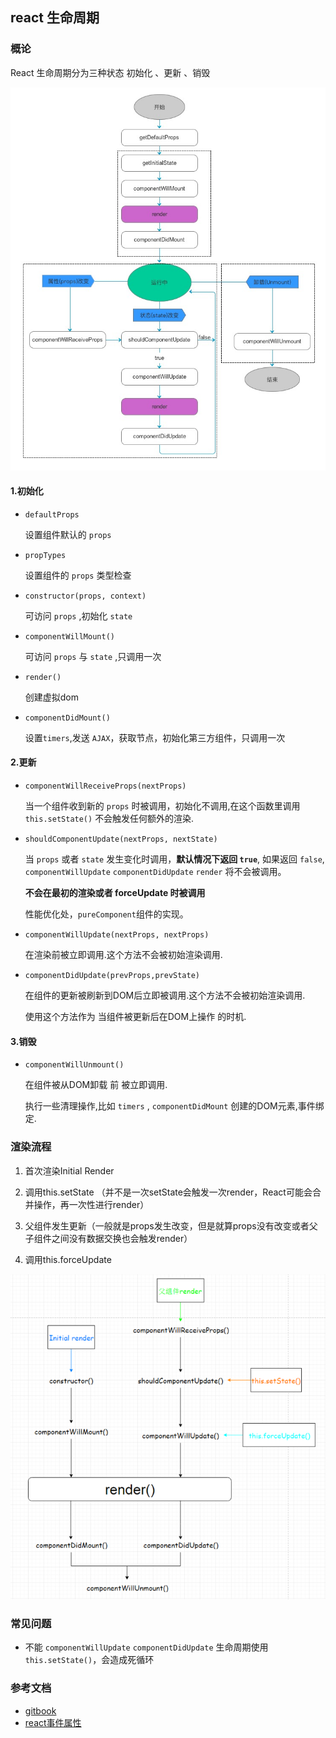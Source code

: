 ## react 生命周期

### 概论

  React 生命周期分为三种状态 初始化 、更新 、销毁

  ![流程示意图](./images/react_life_cycle.jpg)

#### 1.初始化

  - `defaultProps`

      设置组件默认的 `props`

  - `propTypes`

      设置组件的 `props` 类型检查

  - `constructor(props, context)`

      可访问 `props` ,初始化 `state`

  - `componentWillMount()`

      可访问 `props` 与 `state` ,只调用一次

  - `render()`

      创建虚拟dom

  - `componentDidMount()`

     设置`timers`,发送 `AJAX`，获取节点，初始化第三方组件，只调用一次

#### 2.更新

  - `componentWillReceiveProps(nextProps)`

    当一个组件收到新的 `props` 时被调用，初始化不调用,在这个函数里调用 `this.setState()` 不会触发任何额外的渲染.

  - `shouldComponentUpdate(nextProps, nextState)`

    当 `props` 或者 `state` 发生变化时调用，**默认情况下返回 `true`**, 如果返回 `false`, `componentWillUpdate` `componentDidUpdate` `render`  将不会被调用。

    **不会在最初的渲染或者 forceUpdate 时被调用**

    性能优化处，`pureComponent`组件的实现。

  - `componentWillUpdate(nextProps, nextProps)`

    在渲染前被立即调用.这个方法不会被初始渲染调用.

  - `componentDidUpdate(prevProps,prevState)`
  
      在组件的更新被刷新到DOM后立即被调用.这个方法不会被初始渲染调用.

      使用这个方法作为 当组件被更新后在DOM上操作 的时机.

#### 3.销毁

  - `componentWillUnmount()`

    在组件被从DOM卸载 前 被立即调用.

    执行一些清理操作,比如 `timers` , `componentDidMount` 创建的DOM元素,事件绑定.

### 渲染流程

  1. 首次渲染Initial Render

  2. 调用this.setState （并不是一次setState会触发一次render，React可能会合并操作，再一次性进行render）
  
  3. 父组件发生更新（一般就是props发生改变，但是就算props没有改变或者父子组件之间没有数据交换也会触发render）

  4. 调用this.forceUpdate

  ![渲染示意图](./images/react_update_cycle.png)

### 常见问题

  - 不能 `componentWillUpdate` `componentDidUpdate` 生命周期使用 `this.setState()`，会造成死循环


### 参考文档
  - [gitbook](https://chenyitian.gitbooks.io/react-docs/content/docs/ref-03-component-specs.html)
  - [react事件属性](https://www.cnblogs.com/mabylove/p/6873506.html) 